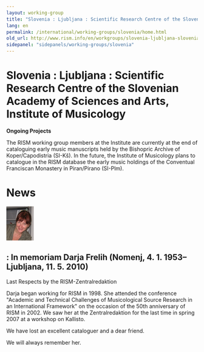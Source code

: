 ```yaml
---
layout: working-group
title: "Slovenia : Ljubljana : Scientific Research Centre of the Slovenian Academy of Sciences and Arts,  Institute of Musicology"
lang: en
permalink: /international/working-groups/slovenia/home.html
old_url: http://www.rism.info/en/workgroups/slovenia-ljubljana-slovenian-academy-of-sciences-and-arts-institute-of-musicology/home.html
sidepanel: "sidepanels/working-groups/slovenia"
---
```


# Slovenia : Ljubljana : Scientific Research Centre of the Slovenian Academy of Sciences and Arts, Institute of Musicology

**Ongoing Projects**

The RISM working group members at the Institute are currently at the end of cataloguing early music manuscripts held by the Bishopric Archive of Koper/Capodistria (SI-Kš). In the future, the Institute of Musicology plans to catalogue in the RISM database the early music holdings of the Conventual Franciscan Monastery in Piran/Pirano (SI-Plm).

# News

 ![](/resources-old-website/workgroups-images/csm_Darja_2007_d2d1c7154c.jpg)

## : In memoriam Darja Frelih (Nomenj, 4. 1. 1953–Ljubljana, 11. 5. 2010)

Last Respects by the RISM-Zentralredaktion

Darja began working for RISM in 1998. She attended the conference "Academic and Technical Challenges of Musicological Source Research in an International Framework" on the occasion of the 50th anniversary of RISM in 2002. We saw her at the Zentralredaktion for the last time in spring 2007 at a workshop on Kallisto.

We have lost an excellent cataloguer and a dear friend.

We will always remember her.
